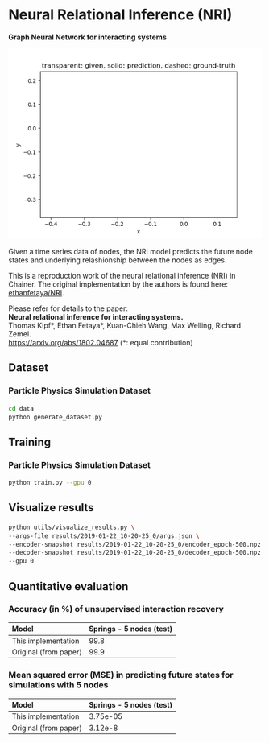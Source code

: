 # Neural Relational Inference (NRI)

**Graph Neural Network for interacting systems**

![](images/result.gif)

Given a time series data of nodes, the NRI model predicts the future node states and underlying relashionship between the nodes as edges.

This is a reproduction work of the neural relational inference (NRI) in Chainer. The original implementation by the authors is found here: [ethanfetaya/NRI](https://github.com/ethanfetaya/NRI).

Please refer for details to the paper:<br />
**Neural relational inference for interacting systems.**<br />
Thomas Kipf*, Ethan Fetaya*, Kuan-Chieh Wang, Max Welling, Richard Zemel.<br />
https://arxiv.org/abs/1802.04687 (*: equal contribution)<br />

## Dataset

### Particle Physics Simulation Dataset

```bash
cd data
python generate_dataset.py
```

## Training

### Particle Physics Simulation Dataset

```bash
python train.py --gpu 0
```

## Visualize results

```bash
python utils/visualize_results.py \
--args-file results/2019-01-22_10-20-25_0/args.json \
--encoder-snapshot results/2019-01-22_10-20-25_0/encoder_epoch-500.npz \
--decoder-snapshot results/2019-01-22_10-20-25_0/decoder_epoch-500.npz \
--gpu 0
```

## Quantitative evaluation

### Accuracy (in %) of unsupervised interaction recovery

Model                 | Springs - 5 nodes (test) |
:---------------------|:-------------------------|
This implementation   | 99.8                     |
Original (from paper) | 99.9                     |

### Mean squared error (MSE) in predicting future states for simulations with 5 nodes

Model                 | Springs - 5 nodes (test) |
:---------------------|:-------------------------|
This implementation   | 3.75e-05                 |
Original (from paper) | 3.12e-8                  |